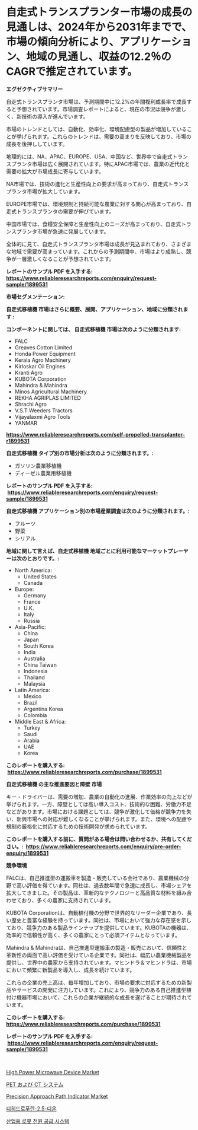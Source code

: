 <p><h1>自走式トランスプランター市場の成長の見通しは、2024年から2031年までで、市場の傾向分析により、アプリケーション、地域の見通し、収益の12.2％のCAGRで推定されています。</h1></p><p><strong>エグゼクティブサマリー</strong></p>
<p><p>自走式トランスプランタ市場は、予測期間中に12.2%の年間複利成長率で成長すると予想されています。市場調査レポートによると、現在の市況は競争が激しく、新技術の導入が進んでいます。</p><p>市場のトレンドとしては、自動化、効率化、環境配慮型の製品が増加していることが挙げられます。これらのトレンドは、需要の高まりを反映しており、市場の成長を後押ししています。</p><p>地理的には、NA、APAC、EUROPE、USA、中国など、世界中で自走式トランスプランタ市場は広く展開されています。特にAPAC市場では、農業の近代化と需要の拡大が市場成長に寄与しています。</p><p>NA市場では、技術の進化と生産性向上の要求が高まっており、自走式トランスプランタ市場が拡大しています。</p><p>EUROPE市場では、環境規制と持続可能な農業に対する関心が高まっており、自走式トランスプランタの需要が伸びています。</p><p>中国市場では、食糧安全保障と生産性向上のニーズが高まっており、自走式トランスプランタ市場が急速に発展しています。</p><p>全体的に見て、自走式トランスプランタ市場は成長が見込まれており、さまざまな地域で需要が高まっています。これからの予測期間中、市場はより成熟し、競争が一層激しくなることが予想されています。</p></p>
<p><strong>レポートのサンプル PDF を入手する: <a href="https://www.reliableresearchreports.com/enquiry/request-sample/1899531">https://www.reliableresearchreports.com/enquiry/request-sample/1899531</a></strong></p>
<p><strong>市場セグメンテーション:</strong></p>
<p><strong> 自走式移植機 市場はさらに概要、展開、アプリケーション、地域に分類されます :</strong></p>
<p><strong>コンポーネントに関しては、 自走式移植機 市場は次のように分類されます: &nbsp;</strong></p>
<p><ul><li>FALC</li><li>Greaves Cotton Limited</li><li>Honda Power Equipment</li><li>Kerala Agro Machinery</li><li>Kirloskar Oil Engines</li><li>Kranti Agro</li><li>KUBOTA Corporation</li><li>Mahindra & Mahindra</li><li>Minos Agricultural Machinery</li><li>REKHA AGRIPLAS LIMITED</li><li>Shrachi Agro</li><li>V.S.T Weeders Tractors</li><li>Vijayalaxmi Agro Tools</li><li>YANMAR</li></ul></p>
<p><strong><a href="https://www.reliableresearchreports.com/self-propelled-transplanter-r1899531">https://www.reliableresearchreports.com/self-propelled-transplanter-r1899531</a></strong></p>
<p><strong> 自走式移植機 タイプ別の市場分析は次のように分類されます。:</strong></p>
<p><ul><li>ガソリン農業移植機</li><li>ディーゼル農業用移植機</li></ul></p>
<p><strong>レポートのサンプル PDF を入手する: &nbsp;<a href="https://www.reliableresearchreports.com/enquiry/request-sample/1899531">https://www.reliableresearchreports.com/enquiry/request-sample/1899531</a></strong></p>
<p><strong> 自走式移植機 アプリケーション別の市場産業調査は次のように分類されます。:</strong></p>
<p><ul><li>フルーツ</li><li>野菜</li><li>シリアル</li></ul></p>
<p><strong>地域に関して言えば、自走式移植機 地域ごとに利用可能なマーケットプレーヤーは次のとおりです。:</strong></p>
<p><ul>
    <li>
        North America:
        <ul>
            <li>United States</li>
            <li>Canada</li>
        </ul>
    </li>
    <li>
        Europe:
        <ul>
            <li>Germany</li>
            <li>France</li>
            <li>U.K.</li>
            <li>Italy</li>
            <li>Russia</li>
        </ul>
    </li>
    <li>
        Asia-Pacific:
        <ul>
            <li>China</li>
            <li>Japan</li>
            <li>South Korea</li>
            <li>India</li>
            <li>Australia</li>
            <li>China Taiwan</li>
            <li>Indonesia</li>
            <li>Thailand</li>
            <li>Malaysia</li>
        </ul>
    </li>
    <li>
        Latin America:
        <ul>
            <li>Mexico</li>
            <li>Brazil</li>
            <li>Argentina Korea</li>
            <li>Colombia</li>
        </ul>
    </li>
    <li>
        Middle East & Africa:
        <ul>
            <li>Turkey</li>
            <li>Saudi</li>
            <li>Arabia</li>
            <li>UAE</li>
            <li>Korea</li>
        </ul>
    </li>
    </ul></p>
<p><strong>このレポートを購入する: &nbsp;<a href="https://www.reliableresearchreports.com/purchase/1899531">https://www.reliableresearchreports.com/purchase/1899531</a></strong></p>
<p><strong>自走式移植機 の主な推進要因と障壁 市場</strong></p>
<p><p>キー・ドライバーは、需要の増加、農業の自動化の進展、作業効率の向上などが挙げられます。一方、障壁としては高い導入コスト、技術的な困難、労働力不足などがあります。市場における課題としては、競争が激化して価格が競争力を失い、新興市場への対応が難しくなることが挙げられます。また、環境への配慮や規制の厳格化に対応するための技術開発が求められています。</p></p>
<p><strong>このレポートを購入する前に、質問がある場合は問い合わせるか、共有してください。:&nbsp; <a href="https://www.reliableresearchreports.com/enquiry/pre-order-enquiry/1899531">https://www.reliableresearchreports.com/enquiry/pre-order-enquiry/1899531</a></strong></p>
<p><strong>競争環境</strong></p>
<p><p>FALCは、自己推進型の運搬車を製造・販売している会社であり、農業機械の分野で高い評価を得ています。同社は、過去数年間で急速に成長し、市場シェアを拡大してきました。その製品は、革新的なテクノロジーと高品質な材料を組み合わせており、多くの農家に支持されています。</p><p>KUBOTA Corporationは、自動植付機の分野で世界的なリーダー企業であり、長い歴史と豊富な経験を持っています。同社は、市場において強力な存在感を示しており、競争力のある製品ラインナップを提供しています。KUBOTAの機器は、効率的で信頼性が高く、多くの農家にとって必須アイテムとなっています。</p><p>Mahindra & Mahindraは、自己推進型運搬車の製造・販売において、信頼性と革新性の両面で高い評価を受けている企業です。同社は、幅広い農業機械製品を提供し、世界中の農家から支持されています。マヒンドラ＆マヒンドラは、市場において頻繁に新製品を導入し、成長を続けています。</p><p>これらの企業の売上高は、毎年増加しており、市場の要求に対応するための新製品やサービスの開発に注力しています。これにより、競争力のある自己推進型植付け機器市場において、これらの企業が継続的な成長を遂げることが期待されています。</p></p>
<p><strong>このレポートを購入する: &nbsp; <a href="https://www.reliableresearchreports.com/purchase/1899531">https://www.reliableresearchreports.com/purchase/1899531</a></strong></p>
<p><strong>レポートのサンプル PDF を入手する: &nbsp;<a href="https://www.reliableresearchreports.com/enquiry/request-sample/1899531">https://www.reliableresearchreports.com/enquiry/request-sample/1899531</a></strong><strong></strong></p>
<p>&nbsp;</p>
<p><p><a href="https://github.com/mharielmesa/Market-Research-Report-List-3/blob/main/high-power-microwave-device-market.md">High Power Microwave Device Market</a></p><p><a href="https://github.com/moulafa/Market-Research-Report-List-2/blob/main/7588847112850.md">PET および CT システム</a></p><p><a href="https://github.com/dringals/Market-Research-Report-List-4/blob/main/precision-approach-path-indicator-market.md">Precision Approach Path Indicator Market</a></p><p><a href="https://github.com/vseigx30c9a1j/Market-Research-Report-List-2/blob/main/5056590107522.md">디히드로푸란-2,5-디온</a></p><p><a href="https://github.com/lzrvbyqzftro57/Market-Research-Report-List-2/blob/main/5738077110660.md">산업용 로봇 전원 공급 시스템</a></p></p>